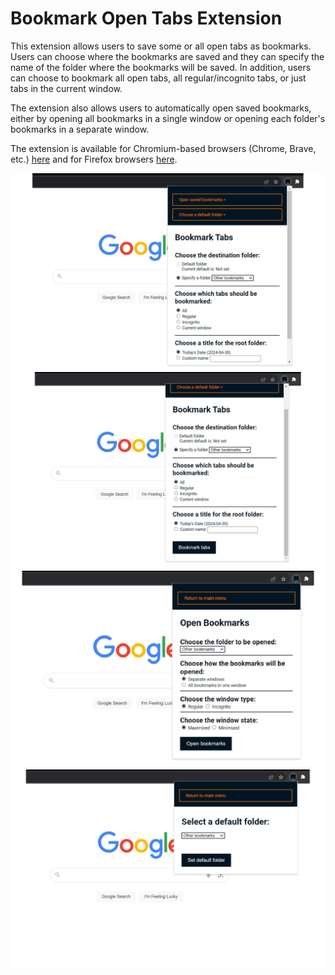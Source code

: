 # Bookmark Open Tabs Extension

This extension allows users to save some or all open tabs as bookmarks. Users can choose where the bookmarks are saved and they can specify the name of the folder where the bookmarks will be saved. In addition, users can choose to bookmark all open tabs, all regular/incognito tabs, or just tabs in the current window.

The extension also allows users to automatically open saved bookmarks, either by opening all bookmarks in a single window or opening each folder's bookmarks in a separate window.

The extension is available for Chromium-based browsers (Chrome, Brave, etc.) [here](https://chromewebstore.google.com/detail/bookmark-open-tabs/ljlbjgkppmkeaacgjbhenkblcjahfhla?hl=en-US) and for Firefox browsers [here](https://addons.mozilla.org/en-US/firefox/addon/bookmark-open-tabs/).

![Screenshot of main extension page](images/1.png)
![Second screenshot of main extension page](images/2.png)
![Screenshot of open bookmarks extension page](images/3.png)
![Screenshot of default folder extension page](images/4.png)
